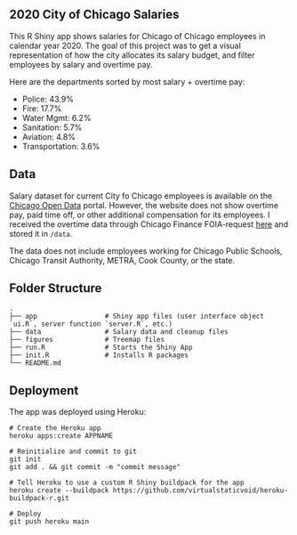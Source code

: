 ## 2020 City of Chicago Salaries

This R Shiny app shows salaries for Chicago of Chicago employees in calendar year 2020. The goal of this project was to
get a visual representation of how the city allocates its salary budget, and filter employees by salary and overtime pay. 

Here are the departments sorted by most salary + overtime pay:
- Police: 43.9%
- Fire: 17.7%
- Water Mgmt: 6.2%
- Sanitation: 5.7%
- Aviation: 4.8%
- Transportation: 3.6%



## Data

Salary dataset for current City fo Chicago employees is available on the [Chicago Open Data](https://data.cityofchicago.org/Administration-Finance/Current-Employee-Names-Salaries-and-Position-Title/xzkq-xp2w/data)
portal. However, the website does not show overtime pay, paid time off, or other additional compensation for its employees. I received the overtime data 
through Chicago Finance FOIA-request [here](https://www.chicago.gov/city/en/depts/fin/supp_info/fin_foia.html) and stored it in `/data`.

The data does not include employees working for Chicago Public Schools, Chicago Transit Authority, METRA, Cook County, or the state.

## Folder Structure

```
.
├── app                 # Shiny app files (user interface object `ui.R`, server function `server.R`, etc.)
├── data                # Salary data and cleanup files
├── figures             # Treemap files 
├── run.R               # Starts the Shiny App
├── init.R              # Installs R packages
└── README.md
```

## Deployment

The app was deployed using Heroku:

```
# Create the Heroku app
heroku apps:create APPNAME

# Reinitialize and commit to git
git init
git add . && git commit -m "commit message"

# Tell Heroku to use a custom R Shiny buildpack for the app
heroku create --buildpack https://github.com/virtualstaticvoid/heroku-buildpack-r.git

# Deploy
git push heroku main
```
